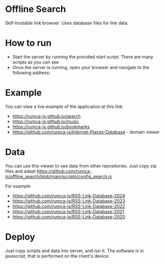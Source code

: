 # Offline Search

Self-hostable link browser. Uses database files for link data.

# How to run

- Start the server by running the provided start script. There are many scripts as you can see
- Once the server is running, open your browser and navigate to the following address:

# Example

You can view a live example of the application at this link:

 - https://rumca-js.github.io/search
 - https://rumca-js.github.io/music
 - https://rumca-js.github.io/bookmarks
 - https://github.com/rumca-js/Internet-Places-Database - domain viewer

# Data

You can use this viewer to see data from other repositories. Just copy zip files and adapt https://github.com/rumca-js/offline_search/blob/main/scripts/config_search.js

For example

 - https://github.com/rumca-js/RSS-Link-Database-2024
 - https://github.com/rumca-js/RSS-Link-Database-2023
 - https://github.com/rumca-js/RSS-Link-Database-2022
 - https://github.com/rumca-js/RSS-Link-Database-2021
 - https://github.com/rumca-js/RSS-Link-Database-2020

# Deploy

Just copy scripts and data into server, and run it. The software is in javascript, that is performed on the client's device.
